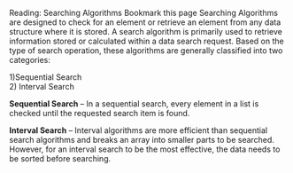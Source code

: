 Reading: Searching Algorithms
 Bookmark this page
Searching Algorithms are designed to check for an element or retrieve an element from any data structure where it is stored. A search algorithm is primarily used to retrieve information stored or calculated within a data search request.  Based on the type of search operation, these algorithms are generally classified into two categories:


1)Sequential Search
<br>
2) Interval Search

**Sequential Search** – In a sequential search, every element in a list is checked until the requested search item is found. 

**Interval Search** – Interval algorithms are more efficient than sequential search algorithms and breaks an array into smaller parts to be searched. However, for an interval search to be the most effective, the data needs to be sorted before searching.
